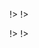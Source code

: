 

<!agenda|title=International Workshop on Smalltalk Technologies

<!day|start=2023 August 29th

<!segment|start=10:30

<!talk|subject=Using Moose platform for the implementation of a Software Product Line according to model-based Delta-Oriented Programming&length=30&author=Boubou Thiam Niang, Giacomo Kahn, Nawel Amokrane, Yacine Ouzrout, Mustapha Derras and Jannik Laval&room=Room A5!>
<!talk|subject=Towards Object-centric Time-traveling Debuggers&length=30&author=Maximilian Ignacio Willembrinck Santander, Steven Costiou, Adrien Vanègue and Anne Etien&room=Room A5!>
<!talk|subject=Transformation-based Refactorings: a First Analysis&length=30&author=Nicolas Anquetil, Miguel Campero, Stéphane Ducasse, Juan-Pablo Sandoval Alcocer and Pablo Tesone&room=Room A5!>

!>
!>

<!day|start=2023 August 30th

<!segment|start=10:30

<!talk|subject=Design Principles for a High-performance Smalltalk&length=30&author=D. Mason&room=Room A5!>
<!talk|subject=How Fast is AI in Pharo? Benchmarking Linear Regression&length=30&author=Oleksandr Zaitsev, Sebastian Jordan Montaño and Stéphane Ducasse&room=Room A5!>
<!talk|subject=Can We Automatically Generate Class Comments in Pharo?&length=30&author=Pooja Rani, Alexandre Bergel, Lino Hess, Timo Kehrer and Oscar Nierstrasz&room=Room A5!>

!>
!>
